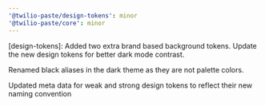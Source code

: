 ```yaml
---
'@twilio-paste/design-tokens': minor
'@twilio-paste/core': minor
---
```


[design-tokens]: Added two extra brand based background tokens. Update the new design tokens for better dark mode contrast.

Renamed black aliases in the dark theme as they are not palette colors.

Updated meta data for weak and strong design tokens to reflect their new naming convention
